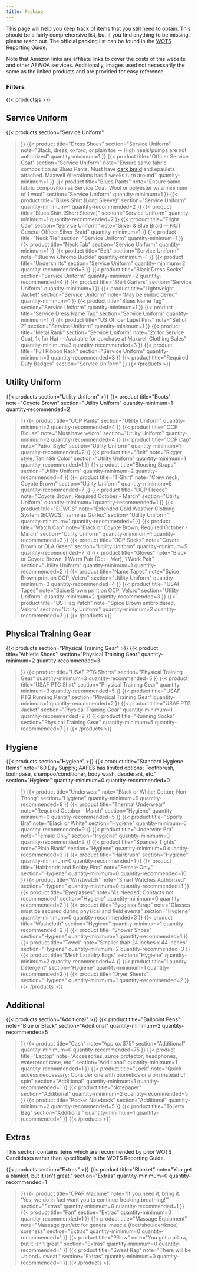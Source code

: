 ```yaml
---
title: Packing
---
```


This page will help you keep track of items that you still need to obtain. This should be a fairly comprehensive list, but if you find anything to be missing, please reach out. The official packing list can be found in the [WOTS Reporting Guide](https://www.afaccessionscenter.af.mil/Portals/78/WOTS/Documents/WOTS%20Reporting%20Guide.pdf).

Note that Amazon links are affiliate links to cover the costs of this website and other AFWOA services. Additionally, images used not necessarily the same as the linked products and are provided for easy reference.


### Filters

{{< productsjs >}}

## Service Uniform

{{< products
    section="Service Uniform"
  >}}
  {{< product
      title="Dress Shoes"
      section="Service Uniform"
      note="Black, dress, oxford, or plain toe -- High heels/pumps are not authorized"
      quantity-minimum=1
  >}}
  {{< product
      title="Officer Service Coat"
      section="Service Uniform"
      note="Ensure same fabric composition as Blues Pants. Must have [dark braid](http://www.uniforms-4u.com/p-us-air-force-half-inch-blue-officer-braids-6418.aspx) and epaulets attached. Maxwell Alterations has 5 weeks turn around"
      quantity-minimum=1
  >}}
  {{< product
      title="Blues Pants"
      note="Ensure same fabric composition as Service Coat. Wool or polyester w/ a minimum of 1 wool"
      section="Service Uniform"
      quantity-minimum=1
  >}}
  {{< product
      title="Blues Shirt (Long Sleeve)"
      section="Service Uniform"
      quantity-minimum=1
      quantity-recommended=2
  >}}
  {{< product
      title="Blues Shirt (Short Sleeve)"
      section="Service Uniform"
      quantity-minimum=1
      quantity-recommended=2
  >}}
  {{< product
      title="Flight Cap"
      section="Service Uniform"
      note="Silver & Blue Braid -- NOT General Officer Silver Braid"
      quantity-minimum=1
  >}}
  {{< product
      title="Neck Tie"
      section="Service Uniform"
      quantity-minimum=1
  >}}
  {{< product
      title="Neck Tab"
      section="Service Uniform"
      quantity-minimum=1
  >}}
  {{< product
      title="Belt"
      section="Service Uniform"
      note="Blue w/ Chrome Buckle"
      quantity-minimum=1
  >}}
  {{< product
      title="Undershirts"
      section="Service Uniform"
      quantity-minimum=2
      quantity-recommended=3
  >}}
  {{< product
      title="Black Dress Socks"
      section="Service Uniform"
      quantity-minimum=2
      quantity-recommended=4
  >}}
  {{< product
      title="Shirt Garters"
      section="Service Uniform"
      quantity-minimum=1
  >}}
  {{< product
      title="Lightweight Jacket"
      section="Service Uniform"
      note="May be embroidered"
      quantity-minimum=1
  >}}
  {{< product
      title="Blues Name Tag"
      section="Service Uniform"
      quantity-minimum=1
  >}}
  {{< product
      title="Service Dress Name Tag"
      section="Service Uniform"
      quantity-minimum=1
  >}}
  {{< product
      title="US Officer Lapel Pins"
      note="Set of 2"
      section="Service Uniform"
      quantity-minimum=1
  >}}
  {{< product
      title="Metal Rank"
      section="Service Uniform"
      note="2x for Service Coat, 1x for Hat -- Available for purchase at Maxwell Clothing Sales"
      quantity-minimum=3
      quantity-recommended=3
  >}}
  {{< product
      title="Full Ribbon Rack"
      section="Service Uniform"
      quantity-minimum=3
      quantity-recommended=3
  >}}
  {{< product
      title="Required Duty Badges"
      section="Service Uniform"
  >}}
{{< /products >}}

## Utility Uniform

{{< products section="Utility Uniform" >}}
  {{< product
    title="Boots"
    note="Coyote Brown"
    section="Utility Uniform"
    quantity-minimum=1
    quantity-recommended=2
  >}}
  {{< product
    title="OCP Pants"
    section="Utility Uniform"
    quantity-minimum=2
    quantity-recommended=4
  >}}
  {{< product
    title="OCP Blouse"
    note="Must have velcro"
    section="Utility Uniform"
    quantity-minimum=2
    quantity-recommended=4
  >}}
  {{< product
    title="OCP Cap"
    note="Patrol Style"
    section="Utility Uniform"
    quantity-minimum=1
    quantity-recommended=2
  >}}
  {{< product
    title="Belt"
    note="Rigger style, Tan 499 Color"
    section="Utility Uniform"
    quantity-minimum=1
    quantity-recommended=1
  >}}
  {{< product
    title="Blousing Straps"
    section="Utility Uniform"
    quantity-minimum=2
    quantity-recommended=4
  >}}
  {{< product
    title="T-Shirt"
    note="Crew neck, Coyote Brown"
    section="Utility Uniform"
    quantity-minimum=5
    quantity-recommended=7
  >}}
  {{< product
    title="OCP Fleece"
    note="Coyote Brown, Required October - March"
    section="Utility Uniform"
    quantity-minimum=1
    quantity-recommended=1
  >}}
  {{< product
    title="ECWCS"
    note="Extended Cold Weather Clothing System (ECWCS), same as Gortex"
    section="Utility Uniform"
    quantity-minimum=1
    quantity-recommended=1
  >}}
  {{< product
    title="Watch Cap"
    note="Black or Coyote Brown, Required October - March"
    section="Utility Uniform"
    quantity-minimum=1
    quantity-recommended=2
  >}}
  {{< product
    title="OCP Socks"
    note="Coyote Brown or DLA Green"
    section="Utility Uniform"
    quantity-minimum=5
    quantity-recommended=7
  >}}
  {{< product
    title="Gloves"
    note="Black or Coyote Brown; 1 Warm Pair (Oct - Mar), 1 Work Pair"
    section="Utility Uniform"
    quantity-minimum=1
    quantity-recommended=2
  >}}
  {{< product
    title="Name Tapes"
    note="Spice Brown print on OCP, Velcro"
    section="Utility Uniform"
    quantity-minimum=3
    quantity-recommended=4
  >}}
  {{< product
    title="USAF Tapes"
    note="Spice Brown print on OCP, Velcro"
    section="Utility Uniform"
    quantity-minimum=2
    quantity-recommended=3
  >}}
  {{< product
    title="US Flag Patch"
    note="Spice Brown embroidered, Velcro"
    section="Utility Uniform"
    quantity-minimum=2
    quantity-recommended=3
  >}}
{{< /products >}}

## Physical Training Gear

{{< products section="Physical Training Gear" >}}
  {{< product
    title="Athletic Shoes"
    section="Physical Training Gear"
    quantity-minimum=2
    quantity-recommended=3
  >}}
  {{< product
    title="USAF PTG Shorts"
    section="Physical Training Gear"
    quantity-minimum=3
    quantity-recommended=5
  >}}
  {{< product
    title="USAF PTG Shirt"
    section="Physical Training Gear"
    quantity-minimum=3
    quantity-recommended=5
  >}}
  {{< product
    title="USAF PTG Running Pants"
    section="Physical Training Gear"
    quantity-minimum=1
    quantity-recommended=2
  >}}
  {{< product
    title="USAF PTG Jacket"
    section="Physical Training Gear"
    quantity-minimum=1
    quantity-recommended=2
  >}}
  {{< product
    title="Running Socks"
    section="Physical Training Gear"
    quantity-minimum=5
    quantity-recommended=7
  >}}
{{< /products >}}

## Hygiene

{{< products section="Hygiene" >}}
  {{< product
    title="Standard Hygiene Items"
    note="60 Day Supply; AAFES has limited options; Toothbrush, toothpase, shampoo/conditioner, body wash, deoderant, etc."
    section="Hygiene"
    quantity-minimum=0
    quantity-recommended=0
  >}}
  {{< product
    title="Underwear"
    note="Black or White; Cotton; Non-Thong"
    section="Hygiene"
    quantity-minimum=6
    quantity-recommended=9
  >}}
  {{< product
    title="Thermal Underwear"
    note="Required October - March"
    section="Hygiene"
    quantity-minimum=0
    quantity-recommended=5
  >}}
  {{< product
    title="Sports Bra"
    note="Black or White"
    section="Hygiene"
    quantity-minimum=6
    quantity-recommended=9
  >}}
  {{< product
    title="Underwire Bra"
    note="Female Only"
    section="Hygiene"
    quantity-minimum=0
    quantity-recommended=2
  >}}
  {{< product
    title="Spandex Tights"
    note="Plain Black"
    section="Hygiene"
    quantity-minimum=0
    quantity-recommended=3
  >}}
  {{< product
    title="Hairbrush"
    section="Hygiene"
    quantity-minimum=0
    quantity-recommended=1
  >}}
  {{< product
    title="Hairbands and Bobby Pins"
    note="Female Only"
    section="Hygiene"
    quantity-minimum=0
    quantity-recommended=10
  >}}
  {{< product
    title="Wristwatch"
    note="Smart Watches Authorized"
    section="Hygiene"
    quantity-minimum=0
    quantity-recommended=1
  >}}
  {{< product
    title="Eyeglasses"
    note="As Needed; Contacts not recommended"
    section="Hygiene"
    quantity-minimum=0
    quantity-recommended=2
  >}}
  {{< product
    title="Eyeglass Strap"
    note="Glasses must be secured during physical and field events"
    section="Hygiene"
    quantity-minimum=0
    quantity-recommended=3
  >}}
  {{< product
    title="Washcloth"
    section="Hygiene"
    quantity-minimum=1
    quantity-recommended=2
  >}}
  {{< product
    title="Shower Shoes"
    section="Hygiene"
    quantity-minimum=1
    quantity-recommended=1
  >}}
  {{< product
    title="Towel"
    note="Smaller than 24 inches x 44 inches"
    section="Hygiene"
    quantity-minimum=2
    quantity-recommended=3
  >}}
  {{< product
    title="Mesh Laundry Bags"
    section="Hygiene"
    quantity-minimum=2
    quantity-recommended=4
  >}}
  {{< product
    title="Laundry Detergent"
    section="Hygiene"
    quantity-minimum=1
    quantity-recommended=2
  >}}
  {{< product
    title="Dryer Sheets"
    section="Hygiene"
    quantity-minimum=1
    quantity-recommended=2
  >}}
{{< /products >}}

## Additional

{{< products section="Additional" >}}
  {{< product
    title="Ballpoint Pens"
    note="Blue or Black"
    section="Additional"
    quantity-minimum=2
    quantity-recommended=5
  >}}
  {{< product
    title="Cash"
    note="Approx $75"
    section="Additional"
    quantity-minimum=0
    quantity-recommended=75
  >}}
  {{< product
    title="Laptop"
    note="Accessories, surge protector, headphones, waterproof case, etc."
    section="Additional"
    quantity-minimum=1
    quantity-recommended=1
  >}}
  {{< product
    title="Lock"
    note="Quick access neccessary; Consider one with biometics or a pin instead of spin"
    section="Additional"
    quantity-minimum=1
    quantity-recommended=1
  >}}
  {{< product
    title="Notepaper"
    section="Additional"
    quantity-minimum=2
    quantity-recommended=5
  >}}
  {{< product
    title="Pocket Notebook"
    section="Additional"
    quantity-minimum=2
    quantity-recommended=5
  >}}
  {{< product
    title="Toiletry Bag"
    section="Additional"
    quantity-minimum=1
    quantity-recommended=1
  >}}
{{< /products >}}

## Extras

This section contains items which are recommended by prior WOTS Candidates rather than specifically in the WOTS Reporting Guide.

{{< products section="Extras" >}}
  {{< product
    title="Blanket"
    note="You get a blanket, but it isn't great."
    section="Extras"
    quantity-minimum=0
    quantity-recommended=1
  >}}
  {{< product
    title="CPAP Machine"
    note="If you need it, bring it. 'Yes, we do in fact want you to continue freaking breathing!'"
    section="Extras"
    quantity-minimum=0
    quantity-recommended=1
  >}}
  {{< product
    title="Fan"
    sectioe="Extras"
    quantity-minimum=0
    quantity-recommended=1
  >}}
  {{< product
    title="Massage Equipment"
    note="Massage gun/etc for general muscle (foot/shoulder/knee) soreness"
    sectioe="Extras"
    quantity-minimum=0
    quantity-recommended=1
  >}}
  {{< product
    title="Pillow"
    note="You get a pillow, but it isn't great."
    section="Extras"
    quantity-minimum=0
    quantity-recommended=1
  >}}
  {{< product
    title="Sweat Rag"
    note="There will be ~blood~ sweat."
    sectioe="Extras"
    quantity-minimum=0
    quantity-recommended=1
  >}}
{{< /products >}}
